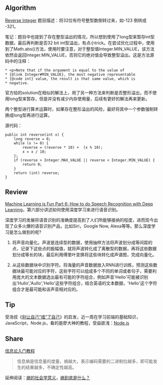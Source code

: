## Algorithm
[Reverse Integer](https://leetcode.com/problems/reverse-integer/)
题目描述：将32位有符号整型数倒转过来，如-123 倒转成 -321。

笔记：题目中也提到了存在整型溢出的情况，所以想到使用了long型来暂存int型数据，最后再判断是否32 bit int型溢出，有点小trick。在尝试优化过程中，使用到了Math.abs()方法，使用时要注意，对于整型值Integer.MIN_VALUE，该方法依然会返回Integer.MIN_VALUE，否则它的绝对值会导致整型溢出。这是方法源码中的注释：
```
* <p>Note that if the argument is equal to the value of
* {@link Integer#MIN_VALUE}, the most negative representable
* {@code int} value, the result is that same value, which is
* negative.
```
官方给的solution在相似的解法上，用了另一种方法来判断是否整形溢出，而不使用long型来暂存，但是并没有减少内存使用量，后续有更好的解法再来更新。

两个整型进行算术运算时，如果存在整形溢出的风险，最好将其中一个参数强制转换成long型再进行运算。

源代码：
```
public int reverse(int x) {
	long reverse = 0;
	while (x != 0) {
		reverse = (reverse * 10) +  (x % 10);
		x = x / 10;
	};
	if (reverse > Integer.MAX_VALUE || reverse < Integer.MIN_VALUE) {
		return 0;
	}
	return (int) reverse;
}
```
## Review
[Machine Learning is Fun Part 6: How to do Speech Recognition with Deep Learning](https://medium.com/@ageitgey/machine-learning-is-fun-part-6-how-to-do-speech-recognition-with-deep-learning-28293c162f7a)，第六部分讲述如何使用深度学习来进行语音识别。

深度学习的发展将语音识别的准确度提高到了人们所能够接纳的程度，进而现今出现了众多火爆的语音识别产品，比如Siri，Google Now, Alexa等等。那么深度学习是怎么做到的呢?

1. 将声音向量化。声波是连续型的数据，使用抽样方法将声波划分成等间距的点，记录下这些点的振幅值，就将声波转化成了离散型的数据，再将这些数据划分成等长的块，最后利用傅里叶变换将这些块转化成声谱图，完成向量化。

2. 从这些数据块中识别字符。将海量的声音数据放入RNN进行训练，预测这些数据块最可能对应的字符，这些字符可以组成多个不同的单词或者句子，需要利用庞大的文本数据选出最有可能的字符组合，例如声音'Hello'可能被识别出'Hullo','Aullo','Hello'这些字符组合，结合英语的文本数据，'Hello'这个字符组合才是最可能和该声音相对应的。
## Tip
受浩叔《[别让自己“墙”了自己](https://coolshell.cn/articles/20276.html)》的启发，近一周在学习前端的基础知识，JavaScript，Node.js，看的是廖大神的教程，受益匪浅：[Node.js](https://www.liaoxuefeng.com/wiki/1022910821149312/1023025235359040)
## Share
[信息论入门教程](http://www.ruanyifeng.com/blog/2019/08/information-theory.html)
> 信息熵是信息量的度量，熵越大，表示编码需要的二进制位越多，即可能发生的结果越多，不确定性越高。

延伸阅读：[熵的社会学意义](http://www.ruanyifeng.com/blog/2013/04/entropy.html)，[熵到底是什么？](https://www.youtube.com/watch?v=084cwqiKzx0)
